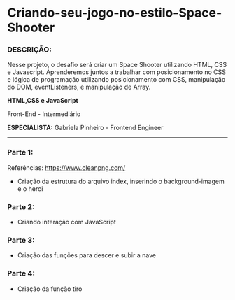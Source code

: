 # Criando-seu-jogo-no-estilo-Space-Shooter

### DESCRIÇÃO:

Nesse projeto, o desafio será criar um Space Shooter utilizando HTML, CSS e Javascript. Aprenderemos juntos a trabalhar com posicionamento no CSS e lógica de programação utilizando posicionamento com CSS, manipulação do DOM, eventListeners, e manipulação de Array.  

**HTML,CSS e JavaScript**

Front-End   - Intermediário

**ESPECIALISTA:** Gabriela Pinheiro - Frontend Engineer
______________
### Parte 1: 

Referências: https://www.cleanpng.com/  

- Criação da estrutura do arquivo index, inserindo o background-imagem e o heroi

### Parte 2: 

- Criando interação com JavaScript 

### Parte 3: 

- Criação das funções para descer e subir a nave

### Parte 4: 

- Criação da função tiro
